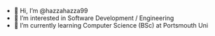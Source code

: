 - 👋 Hi, I’m @hazzahazza99
- 👀 I’m interested in Software Development / Engineering
- 🌱 I’m currently learning Computer Science (BSc) at Portsmouth Uni
